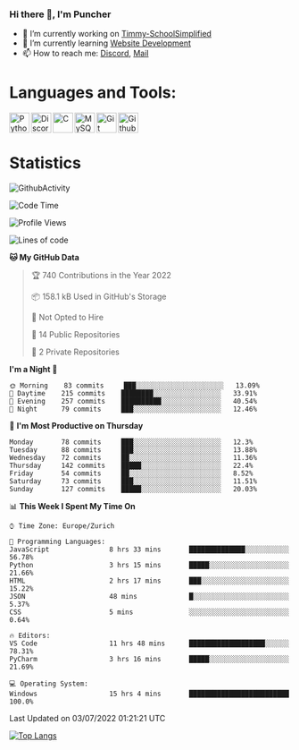 ### Hi there 👋, I'm Puncher

- 🔭 I’m currently working on [Timmy-SchoolSimplified](https://github.com/School-Simplified/Timmy-SchoolSimplified)
- 🌱 I’m currently learning [Website Development](https://github.com/Puncher1/website-development)
- 📫 How to reach me: [Discord](https://github.com/Puncher1#discord-profile), [Mail](mailto:andrin.schaller@hispeed.ch)

# Languages and Tools:
<img align="left" alt="Python" width="36px" src="https://upload.wikimedia.org/wikipedia/commons/thumb/c/c3/Python-logo-notext.svg/2000px-Python-logo-notext.svg.png" />
<img align="left" alt="Discord.py" width="36px" src="https://i.imgur.com/RPrw70n.jpg" />
<img align="left" alt="C" width="36px" src="https://upload.wikimedia.org/wikipedia/commons/thumb/1/18/C_Programming_Language.svg/1200px-C_Programming_Language.svg.png" />
<img align="left" alt="MySQL" width="36px" src="https://upload.wikimedia.org/wikipedia/de/d/dd/MySQL_logo.svg" />
<img align="left" alt="Git" width="36px" src="https://garygregory.files.wordpress.com/2016/11/git_logo.png?w=325" />
<img align="left" alt="Github" width="36px" src="https://upload.wikimedia.org/wikipedia/commons/thumb/a/ae/Github-desktop-logo-symbol.svg/1024px-Github-desktop-logo-symbol.svg.png" />
<br />
<br />

# Statistics
![GithubActivity](https://github-profile-summary-cards.vercel.app/api/cards/profile-details?username=puncher1&theme=solarized_dark)
<!--START_SECTION:waka-->
![Code Time](http://img.shields.io/badge/Code%20Time-0%20secs-blue)

![Profile Views](http://img.shields.io/badge/Profile%20Views-0-blue)

![Lines of code](https://img.shields.io/badge/From%20Hello%20World%20I%27ve%20Written-1%20Million%20lines%20of%20code-blue)

**🐱 My GitHub Data** 

> 🏆 740 Contributions in the Year 2022
 > 
> 📦 158.1 kB Used in GitHub's Storage 
 > 
> 🚫 Not Opted to Hire
 > 
> 📜 14 Public Repositories 
 > 
> 🔑 2 Private Repositories  
 > 
**I'm a Night 🦉** 

```text
🌞 Morning    83 commits     ███░░░░░░░░░░░░░░░░░░░░░░   13.09% 
🌆 Daytime    215 commits    ████████░░░░░░░░░░░░░░░░░   33.91% 
🌃 Evening    257 commits    ██████████░░░░░░░░░░░░░░░   40.54% 
🌙 Night      79 commits     ███░░░░░░░░░░░░░░░░░░░░░░   12.46%

```
📅 **I'm Most Productive on Thursday** 

```text
Monday       78 commits     ███░░░░░░░░░░░░░░░░░░░░░░   12.3% 
Tuesday      88 commits     ███░░░░░░░░░░░░░░░░░░░░░░   13.88% 
Wednesday    72 commits     ██░░░░░░░░░░░░░░░░░░░░░░░   11.36% 
Thursday     142 commits    █████░░░░░░░░░░░░░░░░░░░░   22.4% 
Friday       54 commits     ██░░░░░░░░░░░░░░░░░░░░░░░   8.52% 
Saturday     73 commits     ███░░░░░░░░░░░░░░░░░░░░░░   11.51% 
Sunday       127 commits    █████░░░░░░░░░░░░░░░░░░░░   20.03%

```


📊 **This Week I Spent My Time On** 

```text
⌚︎ Time Zone: Europe/Zurich

💬 Programming Languages: 
JavaScript               8 hrs 33 mins       ██████████████░░░░░░░░░░░   56.78% 
Python                   3 hrs 15 mins       █████░░░░░░░░░░░░░░░░░░░░   21.66% 
HTML                     2 hrs 17 mins       ███░░░░░░░░░░░░░░░░░░░░░░   15.22% 
JSON                     48 mins             █░░░░░░░░░░░░░░░░░░░░░░░░   5.37% 
CSS                      5 mins              ░░░░░░░░░░░░░░░░░░░░░░░░░   0.64%

🔥 Editors: 
VS Code                  11 hrs 48 mins      ███████████████████░░░░░░   78.31% 
PyCharm                  3 hrs 16 mins       █████░░░░░░░░░░░░░░░░░░░░   21.69%

💻 Operating System: 
Windows                  15 hrs 4 mins       █████████████████████████   100.0%

```


 Last Updated on 03/07/2022 01:21:21 UTC
<!--END_SECTION:waka-->

[![Top Langs](https://github-readme-stats.vercel.app/api/top-langs/?username=puncher1&langs_count=10&theme=prussian)](https://github.com/puncher1/)
